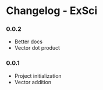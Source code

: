 # Changelog - ExSci

### 0.0.2

- Better docs
- Vector dot product

### 0.0.1

- Project initialization
- Vector addition